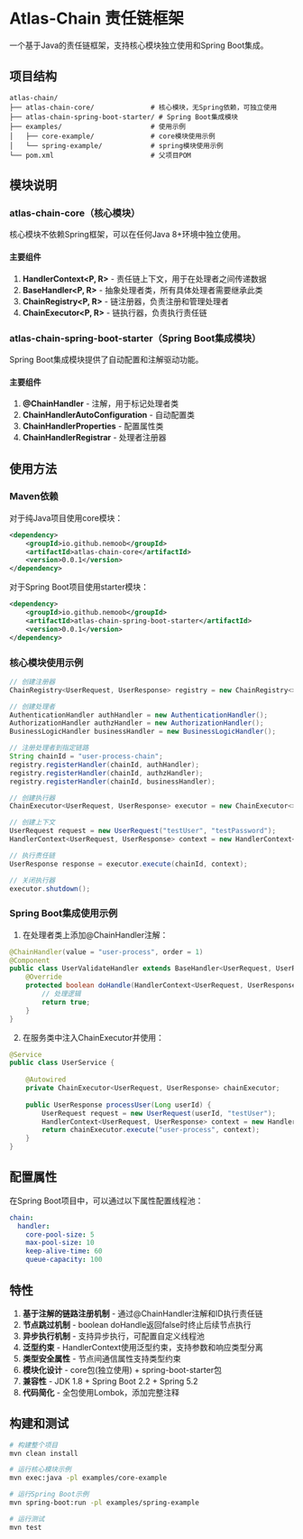 # Atlas-Chain 责任链框架

一个基于Java的责任链框架，支持核心模块独立使用和Spring Boot集成。

## 项目结构

```
atlas-chain/
├── atlas-chain-core/              # 核心模块，无Spring依赖，可独立使用
├── atlas-chain-spring-boot-starter/ # Spring Boot集成模块
├── examples/                      # 使用示例
│   ├── core-example/              # core模块使用示例
│   └── spring-example/            # spring模块使用示例
└── pom.xml                        # 父项目POM
```

## 模块说明

### atlas-chain-core（核心模块）

核心模块不依赖Spring框架，可以在任何Java 8+环境中独立使用。

#### 主要组件

1. **HandlerContext<P, R>** - 责任链上下文，用于在处理者之间传递数据
2. **BaseHandler<P, R>** - 抽象处理者类，所有具体处理者需要继承此类
3. **ChainRegistry<P, R>** - 链注册器，负责注册和管理处理者
4. **ChainExecutor<P, R>** - 链执行器，负责执行责任链

### atlas-chain-spring-boot-starter（Spring Boot集成模块）

Spring Boot集成模块提供了自动配置和注解驱动功能。

#### 主要组件

1. **@ChainHandler** - 注解，用于标记处理者类
2. **ChainHandlerAutoConfiguration** - 自动配置类
3. **ChainHandlerProperties** - 配置属性类
4. **ChainHandlerRegistrar** - 处理者注册器

## 使用方法

### Maven依赖

对于纯Java项目使用core模块：

```xml
<dependency>
    <groupId>io.github.nemoob</groupId>
    <artifactId>atlas-chain-core</artifactId>
    <version>0.0.1</version>
</dependency>
```

对于Spring Boot项目使用starter模块：

```xml
<dependency>
    <groupId>io.github.nemoob</groupId>
    <artifactId>atlas-chain-spring-boot-starter</artifactId>
    <version>0.0.1</version>
</dependency>
```

### 核心模块使用示例

```java
// 创建注册器
ChainRegistry<UserRequest, UserResponse> registry = new ChainRegistry<>();

// 创建处理者
AuthenticationHandler authHandler = new AuthenticationHandler();
AuthorizationHandler authzHandler = new AuthorizationHandler();
BusinessLogicHandler businessHandler = new BusinessLogicHandler();

// 注册处理者到指定链路
String chainId = "user-process-chain";
registry.registerHandler(chainId, authHandler);
registry.registerHandler(chainId, authzHandler);
registry.registerHandler(chainId, businessHandler);

// 创建执行器
ChainExecutor<UserRequest, UserResponse> executor = new ChainExecutor<>(registry);

// 创建上下文
UserRequest request = new UserRequest("testUser", "testPassword");
HandlerContext<UserRequest, UserResponse> context = new HandlerContext<>(request, null);

// 执行责任链
UserResponse response = executor.execute(chainId, context);

// 关闭执行器
executor.shutdown();
```

### Spring Boot集成使用示例

1. 在处理者类上添加@ChainHandler注解：

```java
@ChainHandler(value = "user-process", order = 1)
@Component
public class UserValidateHandler extends BaseHandler<UserRequest, UserResponse> {
    @Override
    protected boolean doHandle(HandlerContext<UserRequest, UserResponse> context) {
        // 处理逻辑
        return true;
    }
}
```

2. 在服务类中注入ChainExecutor并使用：

```java
@Service
public class UserService {
    
    @Autowired
    private ChainExecutor<UserRequest, UserResponse> chainExecutor;
    
    public UserResponse processUser(Long userId) {
        UserRequest request = new UserRequest(userId, "testUser");
        HandlerContext<UserRequest, UserResponse> context = new HandlerContext<>(request, null);
        return chainExecutor.execute("user-process", context);
    }
}
```

## 配置属性

在Spring Boot项目中，可以通过以下属性配置线程池：

```yaml
chain:
  handler:
    core-pool-size: 5
    max-pool-size: 10
    keep-alive-time: 60
    queue-capacity: 100
```

## 特性

1. **基于注解的链路注册机制** - 通过@ChainHandler注解和ID执行责任链
2. **节点跳过机制** - boolean doHandle返回false时终止后续节点执行
3. **异步执行机制** - 支持异步执行，可配置自定义线程池
4. **泛型约束** - HandlerContext使用泛型约束，支持参数和响应类型分离
5. **类型安全属性** - 节点间通信属性支持类型约束
6. **模块化设计** - core包(独立使用) + spring-boot-starter包
7. **兼容性** - JDK 1.8 + Spring Boot 2.2 + Spring 5.2
8. **代码简化** - 全包使用Lombok，添加完整注释

## 构建和测试

```bash
# 构建整个项目
mvn clean install

# 运行核心模块示例
mvn exec:java -pl examples/core-example

# 运行Spring Boot示例
mvn spring-boot:run -pl examples/spring-example

# 运行测试
mvn test
```